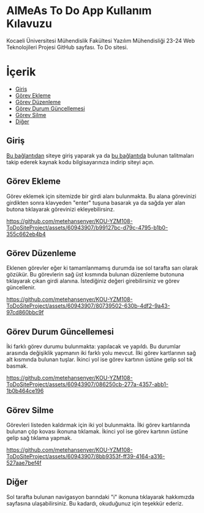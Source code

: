 # AlMeAs To Do App Kullanım Kılavuzu
Kocaeli Üniversitesi Mühendislik Fakültesi Yazılım Mühendisliği 23-24 Web Teknolojileri Projesi GitHub sayfası. To Do sitesi.

# İçerik

- [Giriş]()
- [Görev Ekleme]()
- [Görev Düzenleme]()
- [Görev Durum Güncellemesi]()
- [Görev Silme]()
- [Diğer]()

## Giriş

[Bu bağlantıdan](https://almeas.me/) siteye giriş yaparak ya da [bu bağlantıda](https://github.com/metehansenyer/KOU-YZM108-ToDoSiteProject?tab=readme-ov-file#indirme-ve-çalıştırma) bulunan talitmaları takip ederek kaynak kodu bilgisayarınıza indirip siteyi açın.

## Görev Ekleme

Görev eklemek için sitemizde bir girdi alanı bulunmakta. Bu alana görevinizi girdikten sonra klavyeden "enter" tuşuna basarak ya da sağda yer alan butona tıklayarak görevinizi ekleyebilirsinz.

https://github.com/metehansenyer/KOU-YZM108-ToDoSiteProject/assets/60943907/b99127bc-d79c-4795-b1b0-355c662eb4b4

## Görev Düzenleme

Eklenen görevler eğer ki tamamlanmamış durumda ise sol tarafta sarı olarak gözükür. Bu görevlerin sağ üst kısmında bulunan düzenleme butonuna tıklayarak çıkan girdi alanına. İstediğiniz değeri girebilirsiniz ve görev güncellenir.

https://github.com/metehansenyer/KOU-YZM108-ToDoSiteProject/assets/60943907/80739502-630b-4df2-9a43-97cd860bbc9f

## Görev Durum Güncellemesi

İki farklı görev durumu bulunmakta: yapılacak ve yapıldı. Bu durumlar arasında değişiklik yapmanın iki farklı yolu mevcut. İlki görev kartlarının sağ alt kısmında bulunan tuşlar. İkinci yol ise görev kartının üstüne gelip sol tık basmak.

https://github.com/metehansenyer/KOU-YZM108-ToDoSiteProject/assets/60943907/086250cb-277a-4357-abb1-1b0b464ce196

## Görev Silme

Görevleri listeden kaldırmak için iki yol bulunmakta. İlki görev kartılarında bulunan çöp kovası ikonuna tıklamak. İkinci yol ise görev kartının üstüne gelip sağ tıklama yapmak.

https://github.com/metehansenyer/KOU-YZM108-ToDoSiteProject/assets/60943907/8bb9353f-ff39-4164-a316-527aae7bef4f

## Diğer

Sol tarafta bulunan navigasyon barındaki "i" ikonuna tıklayarak hakkımızda sayfasına ulaşabilirsiniz. Bu kadardı, okuduğunuz için teşekkür ederiz.

